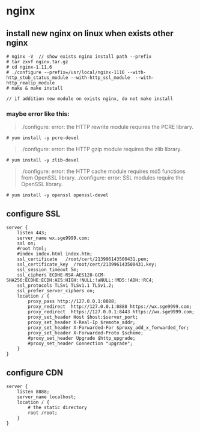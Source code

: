# nginx

## install new nginx on linux when exists other nginx

```
# nginx -V  // show exists nginx install path --prefix
# tar zxvf nginx.tar.gz
# cd nginx-1.11.6
# ./configure --prefix=/usr/local/nginx-1116 --with-http_stub_status_module --with-http_ssl_module  --with-http_realip_module
# make & make install

// if addition new module on exists nginx, do not make install

```

### maybe error like this:
> ./configure: error: the HTTP rewrite module requires the PCRE library.
```
# yum install -y pcre-devel  
```

> ./configure: error: the HTTP gzip module requires the zlib library.
```
# yum install -y zlib-devel  
```

> ./configure: error: the HTTP cache module requires md5 functions from OpenSSL library.
>  ./configure: error: SSL modules require the OpenSSL library.
```
# yum install -y openssl openssl-devel  
```

## configure SSL
```
server {
    listen 443;
    server_name wx.sge9999.com;
    ssl on;
    #root html;
    #index index.html index.htm;
    ssl_certificate   /root/cert/213996143500431.pem;
    ssl_certificate_key  /root/cert/213996143500431.key;
    ssl_session_timeout 5m;
    ssl_ciphers ECDHE-RSA-AES128-GCM-SHA256:ECDHE:ECDH:AES:HIGH:!NULL:!aNULL:!MD5:!ADH:!RC4;
    ssl_protocols TLSv1 TLSv1.1 TLSv1.2;
    ssl_prefer_server_ciphers on;
    location / {
        proxy_pass http://127.0.0.1:8888;
        proxy_redirect  http://127.0.0.1:8888 https://wx.sge9999.com;
        proxy_redirect  https://127.0.0.1:8443 https://wx.sge9999.com;
        proxy_set_header Host $host:$server_port;
        proxy_set_header X-Real-Ip $remote_addr;
        proxy_set_header X-Forwarded-For $proxy_add_x_forwarded_for;
        proxy_set_header X-Forwarded-Proto $scheme;
        #proxy_set_header Upgrade $http_upgrade;
        #proxy_set_header Connection "upgrade";
    }
}
```

## configure CDN
```
server {
    listen 8888;
    server_name localhost;
    location / {
		# the static directory
        root /root;
    }
}

```